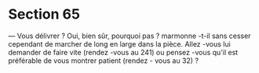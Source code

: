 # Section 65

— Vous délivrer ? Oui, bien sûr, pourquoi pas ? marmonne -t-il
sans cesser cependant de marcher de long en large dans la pièce.
Allez -vous lui demander de faire vite (rendez -vous au 241) ou
pensez -vous qu'il est préférable de vous montrer patient (rendez -
vous au 32) ?